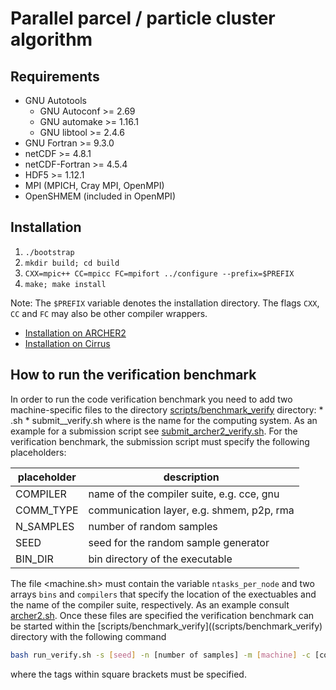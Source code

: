 # Parallel parcel / particle cluster algorithm

## Requirements
* GNU Autotools
    - GNU Autoconf >= 2.69
    - GNU automake >= 1.16.1
    - GNU libtool >= 2.4.6
* GNU Fortran >= 9.3.0
* netCDF >= 4.8.1
* netCDF-Fortran >= 4.5.4
* HDF5 >= 1.12.1
* MPI (MPICH, Cray MPI, OpenMPI)
* OpenSHMEM (included in OpenMPI)

## Installation
1. `./bootstrap`
2. `mkdir build; cd build`
3. `CXX=mpic++ CC=mpicc FC=mpifort ../configure --prefix=$PREFIX`
4. `make; make install`

Note: The `$PREFIX` variable denotes the installation directory. The flags `CXX`, `CC` and `FC` may also be other compiler wrappers.

* [Installation on ARCHER2](ARCHER2.md)
* [Installation on Cirrus](Cirrus.md)

## How to run the verification benchmark
In order to run the code verification benchmark you need to add two machine-specific files
to the directory [scripts/benchmark_verify](https://github.com/EPIC-model/parcel-clustering/tree/update-doc/scripts/benchmark_verify) directory:
    * <machine>.sh
    * submit_<machine>_verify.sh
where <machine> is the name for the computing system. As an example for a submission script see [submit_archer2_verify.sh](scripts/benchmark_verify/submit_archer2_verify.sh).
For the verification benchmark, the submission script must specify the following placeholders:

| placeholder | description                               |
| ----------- | ----------------------------------------- |
| COMPILER    | name of the compiler suite, e.g. cce, gnu |
| COMM_TYPE   | communication layer, e.g. shmem, p2p, rma |
| N_SAMPLES   | number of random samples                  |
| SEED        | seed for the random sample generator      |
| BIN_DIR     | bin directory of the executable           |

The file <machine.sh> must contain the variable `ntasks_per_node` and two arrays
`bins` and `compilers` that specify the location of the exectuables and the name of the compiler suite, respectively.
As an example consult [archer2.sh](scripts/archer2.sh). Once these files are specified the verification benchmark can be
started within the [scripts/benchmark_verify]((scripts/benchmark_verify) directory with the following command
```bash
bash run_verify.sh -s [seed] -n [number of samples] -m [machine] -c [communication layer]
```
where the tags within square brackets must be specified.
